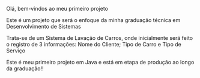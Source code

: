 Olá, bem-vindos ao meu primeiro projeto

Este é um projeto que será o enfoque da minha graduação técnica em Desenvolvimento de Sistemas

Trata-se de um Sistema de Lavação de Carros, onde inicialmente será feito o registro de 3 informações: Nome do Cliente; Tipo de Carro e Tipo de Serviço

Este é meu primeiro projeto em Java e está em etapa de produção ao longo da graduação!!
